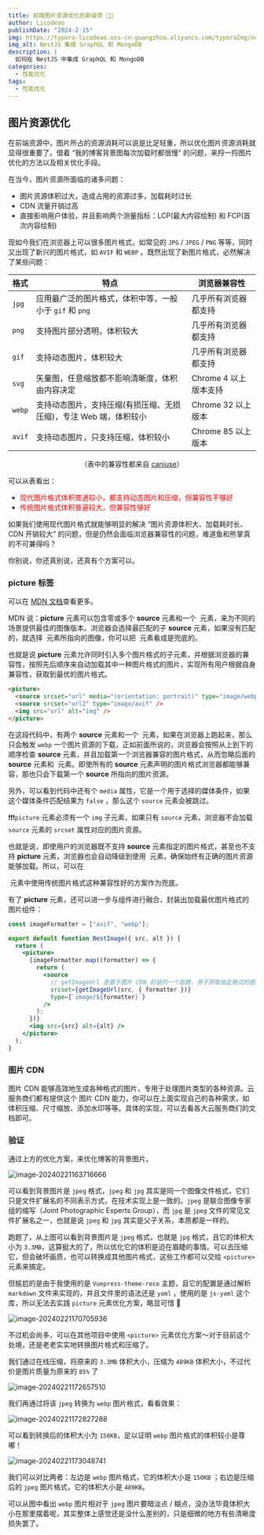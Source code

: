 ```yaml
---
title: 前端图片资源优化的新姿势 💃🏻
author: Licodeao
publishDate: "2024-2-15"
img: https://typora-licodeao.oss-cn-guangzhou.aliyuncs.com/typoraImg/nestjs-graphql-mongodb.webp
img_alt: NestJS 集成 GraphQL 和 MongoDB
description: |
  如何在 NestJS 中集成 GraphQL 和 MongoDB
categories:
  - 性能优化
tags:
  - 性能优化
---
```


## 图片资源优化

在前端资源中，图片所占的资源消耗可以说是比足轻重，所以优化图片资源消耗就显得很重要了。借着 “我的博客背景图每次加载时都很慢” 的问题，来捋一捋图片优化的方法以及相关优化手段。

在当今，图片资源所面临的诸多问题：

- 图片资源体积过大，造成占用的资源过多，加载耗时过长
- CDN 流量开销过高
- 直接影响用户体验，并且影响两个测量指标：LCP(最大内容绘制) 和 FCP(首次内容绘制)

现如今我们在浏览器上可以很多图片格式，如常见的 `JPG` / `JPEG` / `PNG` 等等，同时又出现了新兴的图片格式，如 `AVIF` 和 `WEBP` 。既然出现了新图片格式，必然解决了某些问题：

| 格式   | 特点                                                              | 浏览器兼容性          |
| ------ | ----------------------------------------------------------------- | --------------------- |
| `jpg`  | 应用最广泛的图片格式，体积中等，一般小于 `gif` 和 `png`           | 几乎所有浏览器都支持  |
| `png`  | 支持图片部分透明，体积较大                                        | 几乎所有浏览器都支持  |
| `gif`  | 支持动态图片，体积较大                                            | 几乎所有浏览器都支持  |
| `svg`  | 矢量图，任意缩放都不影响清晰度，体积由内容决定                    | Chrome 4 以上版本支持 |
| `webp` | 支持动态图片，支持压缩(有损压缩、无损压缩)，专注 Web 端，体积较小 | Chrome 32 以上版本    |
| `avif` | 支持动态图片，只支持压缩，体积较小                                | Chrome 85 以上版本    |

<p align="center">（表中的兼容性都来自 <a href="https://caniuse.com/">caniuse</a>）</p>

可以从表看出：

- <font color="red">现代图片格式体积普通较小，都支持动态图片和压缩，但兼容性不够好</font>
- <font color="red">传统图片格式体积普遍较大，但兼容性够好</font>

如果我们使用现代图片格式就能够明显的解决 “图片资源体积大、加载耗时长、CDN 开销较大” 的问题，但是仍然会面临浏览器兼容性的问题，难道鱼和熊掌真的不可兼得吗？

你别说，你还真别说，还真有个方案可以。

### picture 标签

可以在 [MDN 文档](https://developer.mozilla.org/zh-CN/docs/Web/HTML/Element/picture)查看更多。

MDN 说：**picture** 元素可以包含零或多个 **source** 元素和一个 **<img>** 元素，来为不同的场景提供最佳的图像版本。浏览器会选择最匹配的子 **source** 元素，如果没有匹配的，就选择 **<img>** 元素所指向的图像，你可以把 **<img>** 元素看成是兜底的。

也就是说 **picture** 元素允许同时引入多个图片格式的子元素，并根据浏览器的兼容性，按照先后顺序来自动加载其中一种图片格式的图片，实现所有用户根据自身兼容性，获取到最优的图片格式。

```html
<picture>
  <source srcset="url" media="(orientation: portrait)" type="image/webp" />
  <source srcset="url2" type="image/avif" />
  <img src="url" alt="img" />
</picture>
```

在这段代码中，有两个 **source** 元素和一个 **<img>** 元素，如果在浏览器上跑起来，那么只会触发 `webp` 一个图片资源的下载，正如前面所说的，浏览器会按照从上到下的顺序检查 **source** 元素，并且加载第一个浏览器兼容的图片格式，从而忽略后面的 **source** 元素和 **<img>** 元素。即使所有的 **source** 元素声明的图片格式浏览器都能够兼容，那也只会下载第一个 **source** 所指向的图片资源。

另外，可以看到代码中还有个 `media` 属性，它是一个用于选择的媒体条件，如果这个媒体条件匹配结果为 `false` ，那么这个 `source` 元素会被跳过。

❗❗❗`picture` 元素必须有一个 `img` 子元素，如果只有 `source` 元素，浏览器不会加载 `source` 元素的 `srcset` 属性对应的图片资源。

也就是说，即使用户的浏览器既不支持 **source** 元素指定的图片格式，甚至也不支持 **picture** 元素，浏览器也会自动降级到使用 **<img>** 元素，确保始终有正确的图片资源能够加载。所以，可以在

**<img>** 元素中使用传统图片格式这种兼容性好的方案作为兜底。

有了 **picture** 元素，还可以进一步与组件进行融合，封装出加载最优图片格式的图片组件：

```jsx
const imageFormatter = ["avif", "webp"];

export default function BestImage({ src, alt }) {
  return (
    <picture>
      {imageFormatter.map((formatter) => {
        return (
          <source
            // getImageUrl 是基于图片 CDN 封装的一个函数，用于获取指定格式的图片，这里不作实现
            srcset={getImageUrl(src, { formatter })}
            type={`image/${formatter}`}
          />
        );
      })}
      <img src={src} alt={alt} />
    </picture>
  );
}
```

### 图片 CDN

图片 CDN 能够高效地生成各种格式的图片，专用于处理图片类型的各种资源。云服务商们都有提供这个 图片 CDN 能力，你可以在上面实现自己的各种需求，如体积压缩、尺寸缩放、添加水印等等。具体的实现，可以去看各大云服务商们的文档即可。

### 验证

通过上方的优化方案，来优化博客的背景图片。

![image-20240221163716666](https://typora-licodeao.oss-cn-guangzhou.aliyuncs.com/typoraImg/image-20240221163716666.png)

可以看到背景图片是 `jpeg` 格式，`jpeg` 和 `jpg` 其实是同一个图像文件格式，它们只是文件扩展名的不同表示方式，在技术实现上是一致的。`jpeg` 是联合图像专家组的缩写（Joint Photographic Experts Group），而 `jpg` 是 `jpeg` 文件的常见文件扩展名之一，也就是说 `jpeg` 和 `jpg` 其实是父子关系，本质都是一样的。

跑题了，从上图可以看到背景图片是 `jpeg` 格式，也就是 `jpg` 格式，且它的体积大小为 `3.3MB`，这算挺大的了，所以优化它的体积是迫在眉睫的事情。可以去压缩它，但会破坏画质，也可以转换成其他图片格式，这些工作都可以交给 `<picture>` 元素来搞定。

但尴尬的是由于我使用的是 `Vuepress-theme-reco` 主题，且它的配置是通过解析 `markdown` 文件来实现的，并且文件里的语法还是 `yaml` ，使用的是 `js-yaml` 这个库，所以无法去实践 `picture` 元素优化方案，略显可惜 🫢

![image-20240221170705936](https://typora-licodeao.oss-cn-guangzhou.aliyuncs.com/typoraImg/image-20240221170705936.png)

不过机会尚多，可以在其他项目中使用 `<picture>` 元素优化方案～对于目前这个处境，还是老老实实地转换图片格式和压缩了。

我们通过在线压缩，将原来的 `3.3MB` 体积大小，压缩为 `489KB` 体积大小，不过代价是图片质量为原来的 `85%` 了

![image-20240221172657510](https://typora-licodeao.oss-cn-guangzhou.aliyuncs.com/typoraImg/image-20240221172657510.png)

我们再通过将该 `jpeg` 转换为 `webp` 图片格式，看看效果：

![image-20240221172827288](https://typora-licodeao.oss-cn-guangzhou.aliyuncs.com/typoraImg/image-20240221172827288.png)

可以看到转换后的体积大小为 `150KB`，足以证明 `webp` 图片格式的体积较小是尊嘟！

![image-20240221173048741](https://typora-licodeao.oss-cn-guangzhou.aliyuncs.com/typoraImg/image-20240221173048741.png)

我们可以对比两者：左边是 `webp` 图片格式，它的体积大小是 `150KB` ；右边是压缩后的 `jpeg` 图片格式，它的体积大小是 `489KB`。

可以从图中看出 `webp` 图片相对于 `jpeg` 图片要暗淡点 / 糊点，没办法毕竟体积大小在那里摆着呢，其实整体上感觉还是没什么差别的，只是细微的地方有些清晰度损失罢了。
